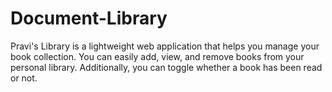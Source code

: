 # Document-Library
Pravi's Library is a lightweight web application that helps you manage your book collection. You can easily add, view, and remove books from your personal library. Additionally, you can toggle whether a book has been read or not.
